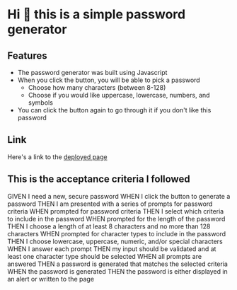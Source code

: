 # Hi 👋 this is a simple password generator

## Features
* The password generator was built using Javascript
* When you click the button, you will be able to pick a password
    * Choose how many characters (between 8-128)
    * Choose if you would like uppercase, lowercase, numbers, and symbols
* You can click the button again to go through it if you don't like this password

## Link
Here's a link to the [deployed page](http://rpgarde.github.io/password-generator/)

## This is the acceptance criteria I followed
GIVEN I need a new, secure password
WHEN I click the button to generate a password
THEN I am presented with a series of prompts for password criteria
WHEN prompted for password criteria
THEN I select which criteria to include in the password
WHEN prompted for the length of the password
THEN I choose a length of at least 8 characters and no more than 128 characters
WHEN prompted for character types to include in the password
THEN I choose lowercase, uppercase, numeric, and/or special characters
WHEN I answer each prompt
THEN my input should be validated and at least one character type should be selected
WHEN all prompts are answered
THEN a password is generated that matches the selected criteria
WHEN the password is generated
THEN the password is either displayed in an alert or written to the page